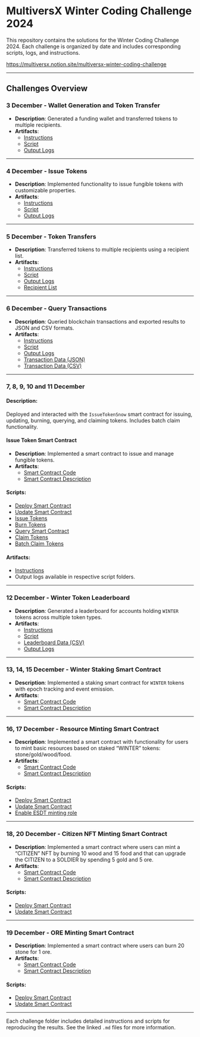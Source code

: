 # MultiversX Winter Coding Challenge 2024

This repository contains the solutions for the Winter Coding Challenge 2024. Each challenge is organized by date and includes corresponding scripts, logs, and instructions.

https://multiversx.notion.site/multiversx-winter-coding-challenge

---
## Challenges Overview

### **3 December - Wallet Generation and Token Transfer**
- **Description**: Generated a funding wallet and transferred tokens to multiple recipients.
- **Artifacts**:
  - [Instructions](3-dec/instructions.md)
  - [Script](3-dec/generate_wallet_and_transfer_token.py)
  - [Output Logs](3-dec/script_output.log)

---

### **4 December - Issue Tokens**
- **Description**: Implemented functionality to issue fungible tokens with customizable properties.
- **Artifacts**:
  - [Instructions](4-dec/instructions.md)
  - [Script](4-dec/issue_tokens.py)
  - [Output Logs](4-dec/script_output.log)

---

### **5 December - Token Transfers**
- **Description**: Transferred tokens to multiple recipients using a recipient list.
- **Artifacts**:
  - [Instructions](5-dec/instructions.md)
  - [Script](5-dec/transfer_tokens.py)
  - [Output Logs](5-dec/script_output.log)
  - [Recipient List](5-dec/recipients.json)

---

### **6 December - Query Transactions**
- **Description**: Queried blockchain transactions and exported results to JSON and CSV formats.
- **Artifacts**:
  - [Instructions](6-dec/instructions.md)
  - [Script](6-dec/query_transactions.py)
  - [Output Logs](6-dec/query_transactions.log)
  - [Transaction Data (JSON)](6-dec/transactions.json)
  - [Transaction Data (CSV)](6-dec/transactions.csv)

---


### **7, 8, 9, 10 and 11 December**

#### Description:
Deployed and interacted with the `IssueTokenSnow` smart contract for issuing, updating, burning, querying, and claiming tokens. 
Includes batch claim functionality.

#### **Issue Token Smart Contract**
- **Description**: Implemented a smart contract to issue and manage fungible tokens.
- **Artifacts**:
  - [Smart Contract Code](smart-contract/issue-token-snow-sc)
  - [Smart Contract Description](smart-contract/issue-token-sc-info.md)

#### Scripts:
- [Deploy Smart Contract](smart-contract/deploy_smart_contract.py)
- [Update Smart Contract](smart-contract/upgrade_sc.py)
- [Issue Tokens](smart-contract/issue_token_script.py)
- [Burn Tokens](smart-contract/burn_tokens.py)
- [Query Smart Contract](smart-contract/query_sc_for_token.py)
- [Claim Tokens](smart-contract/claim_tokens.py)
- [Batch Claim Tokens](smart-contract/claim_batch_tokens.py)

#### Artifacts:
- [Instructions](smart-contract/issue-token-sc-instructions.md)
- Output logs available in respective script folders.
---

### **12 December - Winter Token Leaderboard**
- **Description**: Generated a leaderboard for accounts holding `WINTER` tokens across multiple token types.
- **Artifacts**:
  - [Instructions](12-dec/instructions.md)
  - [Script](12-dec/generate_winter_leaderboard.py)
  - [Leaderboard Data (CSV)](12-dec/winter_leaderboard.csv)
  - [Output Logs](12-dec/winter_token_leaderboard.log)

---

### **13, 14, 15 December - Winter Staking Smart Contract**
- **Description**: Implemented a staking smart contract for `WINTER` tokens with epoch tracking and event emission.
- **Artifacts**:
  - [Smart Contract Code](smart-contract/winter-staking-sc)
  - [Smart Contract Description](smart-contract/winter-staking-sc-info.md)

---

### **16, 17 December - Resource Minting Smart Contract**
- **Description**: Implemented a smart contract with functionality for users to mint basic resources based on staked “WINTER” tokens: stone/gold/wood/food.
- **Artifacts**:
  - [Smart Contract Code](smart-contract/resource-minting-sc)
  - [Smart Contract Description](smart-contract/resource-minting-sc-info.md)

#### Scripts:
- [Deploy Smart Contract](smart-contract/deploy_smart_contract.py)
- [Update Smart Contract](smart-contract/upgrade_sc.py)
- [Enable ESDT minting role](smart-contract/enable_esdt_mint_role_to_sc.py)

---

### **18, 20 December - Citizen NFT Minting Smart Contract**
- **Description**: Implemented a smart contract where users can mint a “CITIZEN” NFT by burning 10 wood and 15 food and that can upgrade the CITIZEN to a SOLDIER by spending 5 gold and 5 ore.
- **Artifacts**:
  - [Smart Contract Code](smart-contract/citizen-nft-minting-sc)
  - [Smart Contract Description](smart-contract/citizen-nft-minting-sc-info.md)

#### Scripts:
- [Deploy Smart Contract](smart-contract/deploy_smart_contract.py)
- [Update Smart Contract](smart-contract/upgrade_sc.py)

---

### **19 December - ORE Minting Smart Contract**
- **Description**: Implemented a smart contract where users can burn 20 stone for 1 ore.
- **Artifacts**:
  - [Smart Contract Code](smart-contract/ore-minting-sc)
  - [Smart Contract Description](smart-contract/ore-minting-sc-info.md)

#### Scripts:
- [Deploy Smart Contract](smart-contract/deploy_smart_contract.py)
- [Update Smart Contract](smart-contract/upgrade_sc.py)

---

Each challenge folder includes detailed instructions and scripts for reproducing the results. See the linked `.md` files for more information.